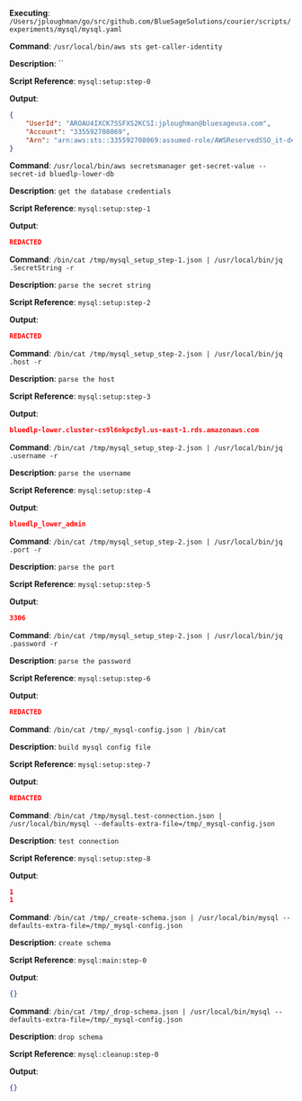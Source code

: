 **Executing**: `/Users/jploughman/go/src/github.com/BlueSageSolutions/courier/scripts/experiments/mysql/mysql.yaml`

**Command**: `/usr/local/bin/aws sts get-caller-identity`

**Description**: ``

**Script Reference**: `mysql:setup:step-0`

**Output**:

```json
{
    "UserId": "AROAU4IXCK7SSFXS2KCSI:jploughman@bluesageusa.com",
    "Account": "335592708069",
    "Arn": "arn:aws:sts::335592708069:assumed-role/AWSReservedSSO_it-devops_dd6d43fab80b0112/jploughman@bluesageusa.com"
}

```

**Command**: `/usr/local/bin/aws secretsmanager get-secret-value --secret-id bluedlp-lower-db`

**Description**: `get the database credentials`

**Script Reference**: `mysql:setup:step-1`

**Output**:

```json
REDACTED
```

**Command**: `/bin/cat /tmp/mysql_setup_step-1.json | /usr/local/bin/jq .SecretString -r`

**Description**: `parse the secret string`

**Script Reference**: `mysql:setup:step-2`

**Output**:

```json
REDACTED
```

**Command**: `/bin/cat /tmp/mysql_setup_step-2.json | /usr/local/bin/jq .host -r`

**Description**: `parse the host`

**Script Reference**: `mysql:setup:step-3`

**Output**:

```json
bluedlp-lower.cluster-cs9l6nkpc8yl.us-east-1.rds.amazonaws.com

```

**Command**: `/bin/cat /tmp/mysql_setup_step-2.json | /usr/local/bin/jq .username -r`

**Description**: `parse the username`

**Script Reference**: `mysql:setup:step-4`

**Output**:

```json
bluedlp_lower_admin

```

**Command**: `/bin/cat /tmp/mysql_setup_step-2.json | /usr/local/bin/jq .port -r`

**Description**: `parse the port`

**Script Reference**: `mysql:setup:step-5`

**Output**:

```json
3306

```

**Command**: `/bin/cat /tmp/mysql_setup_step-2.json | /usr/local/bin/jq .password -r`

**Description**: `parse the password`

**Script Reference**: `mysql:setup:step-6`

**Output**:

```json
REDACTED
```

**Command**: `/bin/cat /tmp/_mysql-config.json | /bin/cat`

**Description**: `build mysql config file`

**Script Reference**: `mysql:setup:step-7`

**Output**:

```json
REDACTED
```

**Command**: `/bin/cat /tmp/mysql.test-connection.json | /usr/local/bin/mysql --defaults-extra-file=/tmp/_mysql-config.json`

**Description**: `test connection`

**Script Reference**: `mysql:setup:step-8`

**Output**:

```json
1
1

```

**Command**: `/bin/cat /tmp/_create-schema.json | /usr/local/bin/mysql --defaults-extra-file=/tmp/_mysql-config.json`

**Description**: `create schema`

**Script Reference**: `mysql:main:step-0`

**Output**:

```json
{}
```

**Command**: `/bin/cat /tmp/_drop-schema.json | /usr/local/bin/mysql --defaults-extra-file=/tmp/_mysql-config.json`

**Description**: `drop schema`

**Script Reference**: `mysql:cleanup:step-0`

**Output**:

```json
{}
```

